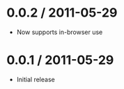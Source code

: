 
0.0.2 / 2011-05-29
==================

  * Now supports in-browser use

0.0.1 / 2011-05-29
==================

  * Initial release
